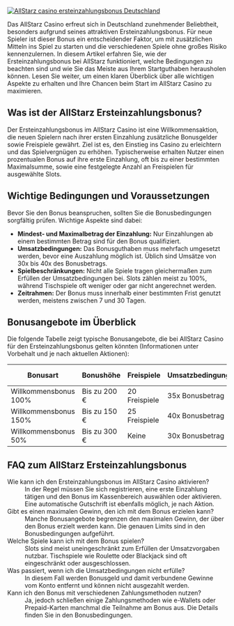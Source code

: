 [![AllStarz casino ersteinzahlungsbonus Deutschland](https://123-caf.pages.dev/gitsignup.png)](https://vrmoo.ru/Bt82HjjY)

<div>   <p>Das AllStarz Casino erfreut sich in Deutschland zunehmender Beliebtheit, besonders aufgrund seines attraktiven Ersteinzahlungsbonus. Für neue Spieler ist dieser Bonus ein entscheidender Faktor, um mit zusätzlichen Mitteln ins Spiel zu starten und die verschiedenen Spiele ohne großes Risiko kennenzulernen. In diesem Artikel erfahren Sie, wie der Ersteinzahlungsbonus bei AllStarz funktioniert, welche Bedingungen zu beachten sind und wie Sie das Meiste aus Ihrem Startguthaben herausholen können. Lesen Sie weiter, um einen klaren Überblick über alle wichtigen Aspekte zu erhalten und Ihre Chancen beim Start im AllStarz Casino zu maximieren.</p>  <h2>Was ist der AllStarz Ersteinzahlungsbonus?</h2>   <p>Der Ersteinzahlungsbonus im AllStarz Casino ist eine Willkommensaktion, die neuen Spielern nach ihrer ersten Einzahlung zusätzliche Bonusgelder sowie Freispiele gewährt. Ziel ist es, den Einstieg ins Casino zu erleichtern und das Spielvergnügen zu erhöhen. Typischerweise erhalten Nutzer einen prozentualen Bonus auf ihre erste Einzahlung, oft bis zu einer bestimmten Maximalsumme, sowie eine festgelegte Anzahl an Freispielen für ausgewählte Slots.</p>    <h2>Wichtige Bedingungen und Voraussetzungen</h2>   <p>Bevor Sie den Bonus beanspruchen, sollten Sie die Bonusbedingungen sorgfältig prüfen. Wichtige Aspekte sind dabei:</p>   <ul>     <li><strong>Mindest- und Maximalbetrag der Einzahlung:</strong> Nur Einzahlungen ab einem bestimmten Betrag sind für den Bonus qualifiziert.</li>     <li><strong>Umsatzbedingungen:</strong> Das Bonusguthaben muss mehrfach umgesetzt werden, bevor eine Auszahlung möglich ist. Üblich sind Umsätze von 30x bis 40x des Bonusbetrags.</li>     <li><strong>Spielbeschränkungen:</strong> Nicht alle Spiele tragen gleichermaßen zum Erfüllen der Umsatzbedingungen bei. Slots zählen meist zu 100%, während Tischspiele oft weniger oder gar nicht angerechnet werden.</li>     <li><strong>Zeitrahmen:</strong> Der Bonus muss innerhalb einer bestimmten Frist genutzt werden, meistens zwischen 7 und 30 Tagen.</li>   </ul>  <h2>Bonusangebote im Überblick</h2>   <p>Die folgende Tabelle zeigt typische Bonusangebote, die bei AllStarz Casino für den Ersteinzahlungsbonus gelten könnten (Informationen unter Vorbehalt und je nach aktuellen Aktionen):</p>    <table>     <thead>       <tr>         <th>Bonusart</th>         <th>Bonushöhe</th>         <th>Freispiele</th>         <th>Umsatzbedingungen</th>         <th>Mindest-Einzahlung</th>       </tr>     </thead>     <tbody>       <tr>         <td>Willkommensbonus 100%</td>         <td>Bis zu 200 €</td>         <td>20 Freispiele</td>         <td>35x Bonusbetrag</td>         <td>20 €</td>       </tr>       <tr>         <td>Willkommensbonus 150%</td>         <td>Bis zu 150 €</td>         <td>25 Freispiele</td>         <td>40x Bonusbetrag</td>         <td>25 €</td>       </tr>       <tr>         <td>Willkommensbonus 50%</td>         <td>Bis zu 300 €</td>         <td>Keine</td>         <td>30x Bonusbetrag</td>         <td>15 €</td>       </tr>     </tbody>   </table>  <h2>FAQ zum AllStarz Ersteinzahlungsbonus</h2>   <dl>     <dt>Wie kann ich den Ersteinzahlungsbonus im AllStarz Casino aktivieren?</dt>     <dd>In der Regel müssen Sie sich registrieren, eine erste Einzahlung tätigen und den Bonus im Kassenbereich auswählen oder aktivieren. Eine automatische Gutschrift ist ebenfalls möglich, je nach Aktion.</dd>      <dt>Gibt es einen maximalen Gewinn, den ich mit dem Bonus erzielen kann?</dt>     <dd>Manche Bonusangebote begrenzen den maximalen Gewinn, der über den Bonus erzielt werden kann. Die genauen Limits sind in den Bonusbedingungen aufgeführt.</dd>      <dt>Welche Spiele kann ich mit dem Bonus spielen?</dt>     <dd>Slots sind meist uneingeschränkt zum Erfüllen der Umsatzvorgaben nutzbar. Tischspiele wie Roulette oder Blackjack sind oft eingeschränkt oder ausgeschlossen.</dd>      <dt>Was passiert, wenn ich die Umsatzbedingungen nicht erfülle?</dt>     <dd>In diesem Fall werden Bonusgeld und damit verbundene Gewinne vom Konto entfernt und können nicht ausgezahlt werden.</dd>      <dt>Kann ich den Bonus mit verschiedenen Zahlungsmethoden nutzen?</dt>     <dd>Ja, jedoch schließen einige Zahlungsmethoden wie e-Wallets oder Prepaid-Karten manchmal die Teilnahme am Bonus aus. Die Details finden Sie in den Bonusbedingungen.</dd>   </dl>   </div>